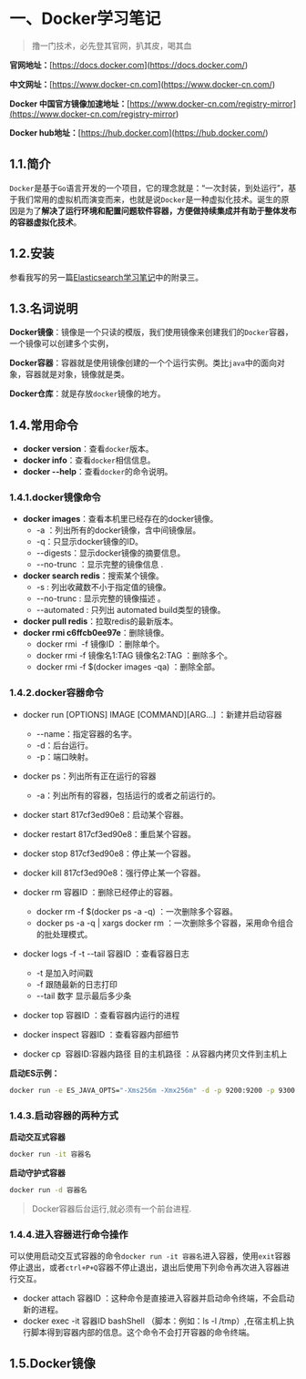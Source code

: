 # 一、Docker学习笔记

> 撸一门技术，必先登其官网，扒其皮，喝其血

**官网地址：**[https://docs.docker.com](<https://docs.docker.com/>)

**中文网址：**[https://www.docker-cn.com](<https://www.docker-cn.com/>)

**Docker 中国官方镜像加速地址：**[https://www.docker-cn.com/registry-mirror](<https://www.docker-cn.com/registry-mirror>)

**Docker hub地址：**[https://hub.docker.com](<https://hub.docker.com/>)

## 1.1.简介

`Docker`是基于`Go`语言开发的一个项目，它的理念就是：“一次封装，到处运行”，基于我们常用的虚拟机而演变而来，也就是说`Docker`是一种虚拟化技术。诞生的原因是为了**解决了运行环境和配置问题软件容器，方便做持续集成并有助于整体发布的容器虚拟化技术**。

## 1.2.安装

参看我写的另一篇[Elasticsearch学习笔记](<http://luokangyuan.com/elasticsearchchu-ji-pian/>)中的附录三。

## 1.3.名词说明

**Docker镜像**：镜像是一个只读的模版，我们使用镜像来创建我们的`Docker`容器，一个镜像可以创建多个实例，

**Docker容器**：容器就是使用镜像创建的一个个运行实例。类比`java`中的面向对象，容器就是对象，镜像就是类。

**Docker仓库**：就是存放`docker`镜像的地方。

## 1.4.常用命令

* **docker version**：查看`docker`版本。
* **docker info**：查看`docker`相信信息。
* **docker --help**：查看`docker`的命令说明。

### 1.4.1.docker镜像命令

* **docker images**：查看本机里已经存在的docker镜像。
  * -a ：列出所有的docker镜像，含中间镜像层。
  * -q：只显示docker镜像的ID。
  * --digests：显示docker镜像的摘要信息。
  * --no-trunc ：显示完整的镜像信息 .
* **docker search redis**：搜索某个镜像。
  * -s : 列出收藏数不小于指定值的镜像。 
  * --no-trunc : 显示完整的镜像描述 。
  * --automated : 只列出 automated build类型的镜像。
* **docker pull redis**：拉取redis的最新版本。
* **docker rmi c6ffcb0ee97e**：删除镜像。
  * docker rmi  -f 镜像ID ：删除单个。
  * docker rmi -f 镜像名1:TAG 镜像名2:TAG  ：删除多个。
  * docker rmi -f $(docker images -qa) ：删除全部。

### 1.4.2.docker容器命令

* docker run [OPTIONS] IMAGE [COMMAND][ARG...] ：新建并启动容器
  * --name：指定容器的名字。
  * -d：后台运行。
  * -p：端口映射。

* docker ps：列出所有正在运行的容器
  * -a：列出所有的容器，包括运行的或者之前运行的。
* docker start 817cf3ed90e8：启动某个容器。
* docker restart 817cf3ed90e8：重启某个容器。
* docker stop 817cf3ed90e8：停止某一个容器。
* docker kill  817cf3ed90e8：强行停止某一个容器。
* docker rm 容器ID ：删除已经停止的容器。
  * docker rm -f $(docker ps -a -q) ：一次删除多个容器。
  * docker ps -a -q | xargs docker rm ：一次删除多个容器，采用命令组合的批处理模式。
* docker logs -f -t --tail 容器ID ：查看容器日志
  * -t 是加入时间戳 
  * -f 跟随最新的日志打印 
  * --tail 数字 显示最后多少条 
* docker top 容器ID ：查看容器内运行的进程 
* docker inspect 容器ID ：查看容器内部细节 
* docker cp  容器ID:容器内路径 目的主机路径 ：从容器内拷贝文件到主机上 

**启动ES示例：**

```bash
docker run -e ES_JAVA_OPTS="-Xms256m -Xmx256m" -d -p 9200:9200 -p 9300:9300 --name ES01 5acf0e8da90b
```

### 1.4.3.启动容器的两种方式

**启动交互式容器**

```bash
docker run -it 容器名
```

**启动守护式容器**

```bash
docker run -d 容器名
```

> Docker容器后台运行,就必须有一个前台进程.

### 1.4.4.进入容器进行命令操作

可以使用启动交互式容器的命令`docker run -it 容器名`进入容器，使用`exit`容器停止退出，或者`ctrl+P+Q`容器不停止退出，退出后使用下列命令再次进入容器进行交互。

* docker attach 容器ID ：这种命令是直接进入容器并启动命令终端，不会启动新的进程。
* docker exec -it 容器ID bashShell （脚本：例如：ls -l /tmp）,在宿主机上执行脚本得到容器内部的信息。这个命令不会打开容器的命令终端。

## 1.5.Docker镜像



